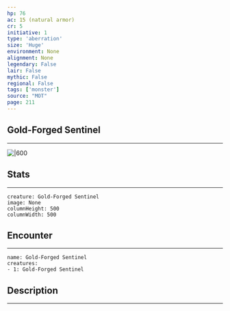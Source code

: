 ```yaml
---
hp: 76
ac: 15 (natural armor)
cr: 5
initiative: 1
type: 'aberration'    
size: 'Huge'
environment: None
alignment: None
legendary: False
lair: False
mythic: False
regional: False
tags: ['monster']
source: "MOT"
page: 211
---
```


## Gold-Forged Sentinel
---

![|600](D:/Program%20Files/5e.tools/img/bestiary/MOT/Gold-Forged%20Sentinel.jpg)

## Stats
---

```statblock
creature: Gold-Forged Sentinel
image: None
columnHeight: 500
columnWidth: 500
```

## Encounter
---

```encounter-table
name: Gold-Forged Sentinel
creatures:
- 1: Gold-Forged Sentinel
```

## Description
---




